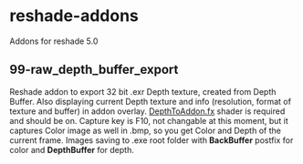 # reshade-addons
Addons for reshade 5.0

## 99-raw_depth_buffer_export
Reshade addon to export 32 bit .exr Depth texture, created from Depth Buffer. Also displaying current Depth texture and info (resolution, format of texture and buffer) in addon overlay. [DepthToAddon.fx](https://github.com/murchalloo/murchFX/blob/main/Shaders/DepthToAddon.fx) shader is required and should be on. Capture key is F10, not changable at this moment, but it captures Color image as well in .bmp, so you get Color and Depth of the current frame. Images saving to .exe root folder with **BackBuffer** postfix for color and **DepthBuffer** for depth.
